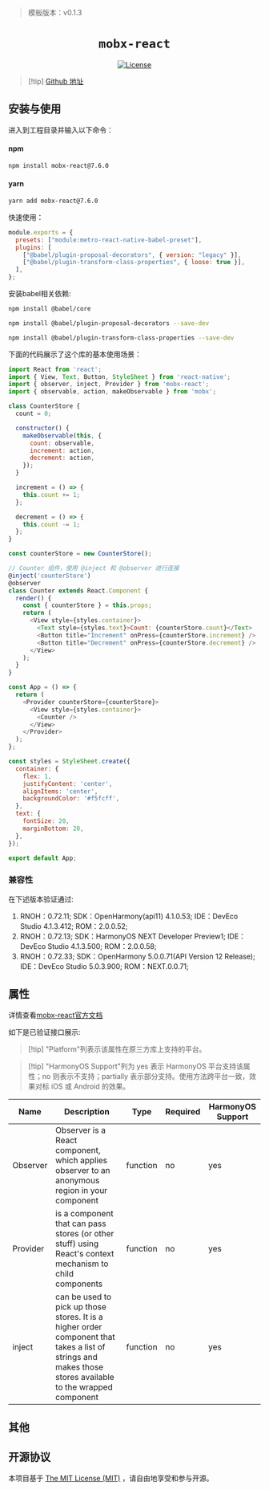 <!-- {% raw %} -->
> 模板版本：v0.1.3

<p align="center">
  <h1 align="center"> <code>mobx-react</code> </h1>
</p>
<p align="center">
    <a href="https://github.com/mobxjs/mobx/blob/mobx-react%407.6.0/LICENSE">
        <img src="https://img.shields.io/badge/license-MIT-green.svg" alt="License" />
    </a>
</p>

> [!tip] [Github 地址](https://github.com/mobxjs/mobx/tree/mobx-react%407.6.0)

## 安装与使用

进入到工程目录并输入以下命令：

<!-- tabs:start -->

#### **npm**

```bash
npm install mobx-react@7.6.0
```

#### **yarn**

```bash
yarn add mobx-react@7.6.0
```

<!-- tabs:end -->

快速使用：

```js
module.exports = {
  presets: ["module:metro-react-native-babel-preset"],
  plugins: [
    ["@babel/plugin-proposal-decorators", { version: "legacy" }],
    ["@babel/plugin-transform-class-properties", { loose: true }],
  ],
};
```

安装babel相关依赖:

```bash
npm install @babel/core

npm install @babel/plugin-proposal-decorators --save-dev

npm install @babel/plugin-transform-class-properties --save-dev
```

下面的代码展示了这个库的基本使用场景：

```js
import React from 'react';
import { View, Text, Button, StyleSheet } from 'react-native';
import { observer, inject, Provider } from 'mobx-react';
import { observable, action, makeObservable } from 'mobx';

class CounterStore {
  count = 0;

  constructor() {
    makeObservable(this, {
      count: observable,
      increment: action,
      decrement: action,
    });
  }

  increment = () => {
    this.count += 1;
  };

  decrement = () => {
    this.count -= 1;
  };
}

const counterStore = new CounterStore();

// Counter 组件，使用 @inject 和 @observer 进行连接
@inject('counterStore')
@observer
class Counter extends React.Component {
  render() {
    const { counterStore } = this.props;
    return (
      <View style={styles.container}>
        <Text style={styles.text}>Count: {counterStore.count}</Text>
        <Button title="Increment" onPress={counterStore.increment} />
        <Button title="Decrement" onPress={counterStore.decrement} />
      </View>
    );
  }
}

const App = () => {
  return (
    <Provider counterStore={counterStore}>
      <View style={styles.container}>
        <Counter />
      </View>
    </Provider>
  );
};

const styles = StyleSheet.create({
  container: {
    flex: 1,
    justifyContent: 'center',
    alignItems: 'center',
    backgroundColor: '#f5fcff',
  },
  text: {
    fontSize: 20,
    marginBottom: 20,
  },
});

export default App;
```

### 兼容性

在下述版本验证通过:

1. RNOH：0.72.11; SDK：OpenHarmony(api11) 4.1.0.53; IDE：DevEco Studio 4.1.3.412; ROM：2.0.0.52;
2. RNOH：0.72.13; SDK：HarmonyOS NEXT Developer Preview1; IDE：DevEco Studio 4.1.3.500; ROM：2.0.0.58;
3. RNOH：0.72.33; SDK：OpenHarmony 5.0.0.71(API Version 12 Release); IDE：DevEco Studio 5.0.3.900; ROM：NEXT.0.0.71;

## 属性

详情查看[mobx-react官方文档](https://github.com/mobxjs/mobx-react)

如下是已验证接口展示:

> [!tip] "Platform"列表示该属性在原三方库上支持的平台。

> [!tip] "HarmonyOS Support"列为 yes 表示 HarmonyOS 平台支持该属性；no 则表示不支持；partially 表示部分支持。使用方法跨平台一致，效果对标 iOS 或 Android 的效果。

| Name     | Description                                                                                                                                                | Type     | Required | HarmonyOS Support |
| -------- | ---------------------------------------------------------------------------------------------------------------------------------------------------------- | -------- | -------- | ----------------- |
| Observer | Observer is a React component, which applies observer to an anonymous region in your component                                                             | function | no       | yes               |
| Provider | is a component that can pass stores (or other stuff) using React's context mechanism to child components                                                   | function | no       | yes               |
| inject   | can be used to pick up those stores. It is a higher order component that takes a list of strings and makes those stores available to the wrapped component | function | no       | yes               |

## 其他

## 开源协议

本项目基于 [The MIT License (MIT)](https://github.com/mobxjs/mobx/blob/mobx-react%407.6.0/LICENSE) ，请自由地享受和参与开源。

<!-- {% endraw %} -->
